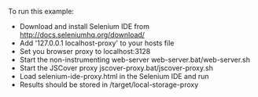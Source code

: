 To run this example:
 - Download and install Selenium IDE from http://docs.seleniumhq.org/download/
 - Add '127.0.0.1   localhost-proxy' to your hosts file
 - Set you browser proxy to localhost:3128
 - Start the non-instrumenting web-server web-server.bat/web-server.sh
 - Start the JSCover proxy jscover-proxy.bat/jscover-proxy.sh
 - Load selenium-ide-proxy.html in the Selenium IDE and run
 - Results should be stored in <JSCover-root>/target/local-storage-proxy